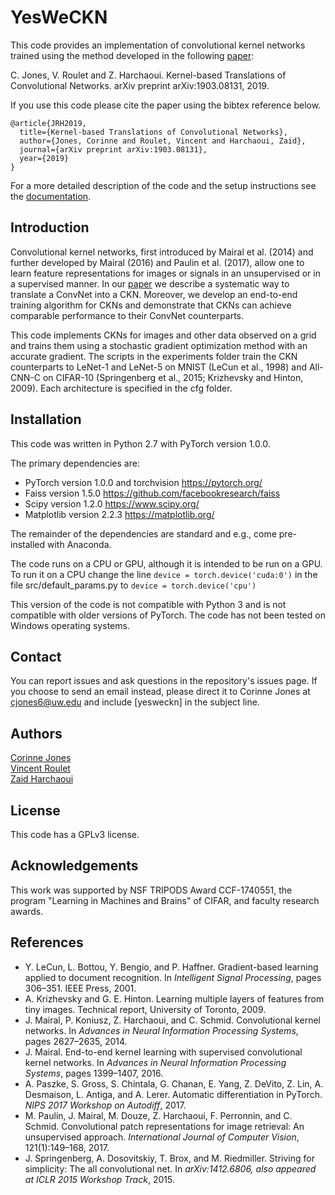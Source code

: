 YesWeCKN
====================================

This code provides an implementation of convolutional kernel networks trained using the method developed in the following [paper](https://arxiv.org/pdf/1903.08131.pdf):

C. Jones, V. Roulet and Z. Harchaoui. Kernel-based Translations of Convolutional Networks. arXiv preprint arXiv:1903.08131, 2019.

If you use this code please cite the paper using the bibtex reference below.

```
@article{JRH2019,
  title={Kernel-based Translations of Convolutional Networks},
  author={Jones, Corinne and Roulet, Vincent and Harchaoui, Zaid},
  journal={arXiv preprint arXiv:1903.08131},
  year={2019}
}
```

For a more detailed description of the code and the setup instructions see the [documentation](http://www.stat.washington.edu/people/cjones6/software/yesweckn).


Introduction
-----------------
Convolutional kernel networks, first introduced by Mairal et al. (2014) and further developed by Mairal (2016) and Paulin et al. (2017), allow one to learn feature representations for images or signals in an unsupervised or in a supervised manner. In our [paper](https://arxiv.org/pdf/1903.08131.pdf) we describe a systematic way to translate a ConvNet into a CKN. Moreover, we develop an end-to-end training algorithm for CKNs and demonstrate that CKNs can achieve comparable performance to their ConvNet counterparts.

This code implements CKNs for images and other data observed on a grid and trains them using a stochastic gradient optimization method with an accurate gradient. The scripts in the experiments folder train the CKN counterparts to LeNet-1 and LeNet-5 on MNIST (LeCun et al., 1998) and All-CNN-C on CIFAR-10 (Springenberg et al., 2015; Krizhevsky and Hinton, 2009). Each architecture is specified in the cfg folder. 

Installation
-----------------
This code was written in Python 2.7 with PyTorch version 1.0.0. 

The primary dependencies are:

* PyTorch version 1.0.0 and torchvision https://pytorch.org/
* Faiss version 1.5.0 https://github.com/facebookresearch/faiss
* Scipy version 1.2.0 https://www.scipy.org/
* Matplotlib version 2.2.3 https://matplotlib.org/

The remainder of the dependencies are standard and e.g., come pre-installed with Anaconda.

The code runs on a CPU or GPU, although it is intended to be run on a GPU. To run it on a CPU change the line 
`device = torch.device('cuda:0')`
 in the file src/default_params.py to `device = torch.device('cpu')`
 
This version of the code is not compatible with Python 3 and is not compatible with older versions of PyTorch. The code has not been tested on Windows operating systems.

Contact
-----------------
You can report issues and ask questions in the repository's issues page. If you choose to send an email instead, please direct it to Corinne Jones at cjones6@uw.edu and include [yesweckn] in the subject line.

Authors
-----------------
[Corinne Jones](https://www.stat.washington.edu/people/cjones6/)  
[Vincent Roulet](http://faculty.washington.edu/vroulet/)  
[Zaid Harchaoui](http://faculty.washington.edu/zaid/)  


License
-----------------
This code has a GPLv3 license.


Acknowledgements
--------------------------
This work was supported by NSF TRIPODS Award CCF-1740551, the program "Learning in Machines and Brains" of CIFAR, and faculty research awards.


References
-----------------
- Y. LeCun, L. Bottou, Y. Bengio, and P. Haffner. Gradient-based learning applied to document recognition. In *Intelligent Signal Processing*, pages 306–351. IEEE Press, 2001.
- A. Krizhevsky and G. E. Hinton. Learning multiple layers of features from tiny images. Technical report, University of Toronto, 2009.
- J. Mairal, P. Koniusz, Z. Harchaoui, and C. Schmid. Convolutional kernel networks. In *Advances in Neural Information Processing Systems*, pages 2627–2635, 2014.
- J. Mairal. End-to-end kernel learning with supervised convolutional kernel networks. In *Advances in Neural Information Processing Systems*, pages 1399–1407, 2016.
- A. Paszke, S. Gross, S. Chintala, G. Chanan, E. Yang, Z. DeVito, Z. Lin, A. Desmaison, L. Antiga, and A. Lerer. Automatic differentiation in PyTorch. *NIPS 2017 Workshop on Autodiff*, 2017.
- M. Paulin, J. Mairal, M. Douze, Z. Harchaoui, F. Perronnin, and C. Schmid. Convolutional patch representations for image retrieval: An unsupervised approach. *International Journal of Computer Vision*, 121(1):149–168, 2017.
- J. Springenberg, A. Dosovitskiy, T. Brox, and M. Riedmiller. Striving for simplicity: The all convolutional net. In *arXiv:1412.6806, also appeared at ICLR 2015 Workshop Track*, 2015.
